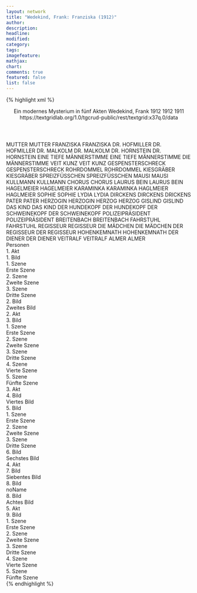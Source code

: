 ```yaml
---
layout: network
title: "Wedekind, Frank: Franziska (1912)"
author:
description:
headline:
modified:
category:
tags:
imagefeature: 
mathjax: 
chart: 
comments: true
featured: false
list: false
---
```

{% highlight xml %}
<?xml-model href="https://raw.githubusercontent.com/DLiNa/project/master/rules/lina.rnc"?><?xml-model href="https://raw.githubusercontent.com/DLiNa/project/master/rules/lina.sch"?>
<play xmlns="http://lina.digital">
  <header>
    <title>Franziska</title>
    <subtitle>Ein modernes Mysterium in fünf Akten</subtitle>
    <genretitle/>
    <author>Wedekind, Frank</author>
    <date type="print" when="1912">1912</date>
    <date type="premiere" when="1912">1912</date>
    <date type="written" when="1911">1911</date>
    <source>https://textgridlab.org/1.0/tgcrud-public/rest/textgrid:x37q.0/data</source>
  </header>
  <personae>
    <character>
      <name>MUTTER</name>
      <alias xml:id="mutter">
        <name>MUTTER</name>
      </alias>
    </character>
    <character>
      <name>FRANZISKA</name>
      <alias xml:id="franziska">
        <name>FRANZISKA</name>
      </alias>
    </character>
    <character>
      <name>DR. HOFMILLER</name>
      <alias xml:id="dr_hofmiller">
        <name>DR. HOFMILLER</name>
      </alias>
    </character>
    <character>
      <name>DR. MALKOLM</name>
      <alias xml:id="dr_malkolm">
        <name>DR. MALKOLM</name>
      </alias>
    </character>
    <character>
      <name>DR. HORNSTEIN</name>
      <alias xml:id="dr_hornstein">
        <name>DR. HORNSTEIN</name>
      </alias>
    </character>
    <character>
      <name>EINE TIEFE MÄNNERSTIMME</name>
      <alias xml:id="eine_tiefe_männerstimme">
        <name>EINE TIEFE MÄNNERSTIMME</name>
      </alias>
      <alias xml:id="die_männerstimme">
        <name>DIE MÄNNERSTIMME</name>
      </alias>
    </character>
    <character>
      <name>VEIT KUNZ</name>
      <alias xml:id="veit_kunz">
        <name>VEIT KUNZ</name>
      </alias>
    </character>
    <character>
      <name>GESPENSTERSCHRECK</name>
      <alias xml:id="gespensterschreck">
        <name>GESPENSTERSCHRECK</name>
      </alias>
    </character>
    <character>
      <name>ROHRDOMMEL</name>
      <alias xml:id="rohrdommel">
        <name>ROHRDOMMEL</name>
      </alias>
    </character>
    <character>
      <name>KIESGRÄBER</name>
      <alias xml:id="kiesgräber">
        <name>KIESGRÄBER</name>
      </alias>
    </character>
    <character>
      <name>SPREIZFÜSSCHEN</name>
      <alias xml:id="spreizfüsschen">
        <name>SPREIZFÜSSCHEN</name>
      </alias>
    </character>
    <character>
      <name>MAUSI</name>
      <alias xml:id="mausi">
        <name>MAUSI</name>
      </alias>
    </character>
    <character>
      <name>KULLMANN</name>
      <alias xml:id="kullmann">
        <name>KULLMANN</name>
      </alias>
    </character>
    <character>
      <name>CHORUS</name>
      <alias xml:id="chorus">
        <name>CHORUS</name>
      </alias>
    </character>
    <character>
      <name>LAURUS BEIN</name>
      <alias xml:id="laurus_bein">
        <name>LAURUS BEIN</name>
      </alias>
    </character>
    <character>
      <name>HAGELMEIER</name>
      <alias xml:id="hagelmeier">
        <name>HAGELMEIER</name>
      </alias>
    </character>
    <character>
      <name>KARAMINKA</name>
      <alias xml:id="karaminka">
        <name>KARAMINKA</name>
      </alias>
    </character>
    <character>
      <name>HAGLMEIER</name>
      <alias xml:id="haglmeier">
        <name>HAGLMEIER</name>
      </alias>
    </character>
    <character>
      <name>SOPHIE</name>
      <alias xml:id="sophie">
        <name>SOPHIE</name>
      </alias>
    </character>
    <character>
      <name>LYDIA</name>
      <alias xml:id="lydia">
        <name>LYDIA</name>
      </alias>
    </character>
    <character>
      <name>DIRCKENS</name>
      <alias xml:id="dirckens">
        <name>DIRCKENS</name>
      </alias>
      <alias xml:id="drickens">
        <name>DRICKENS</name>
      </alias>
    </character>
    <character>
      <name>PATER</name>
      <alias xml:id="pater">
        <name>PATER</name>
      </alias>
    </character>
    <character>
      <name>HERZOGIN</name>
      <alias xml:id="herzogin">
        <name>HERZOGIN</name>
      </alias>
    </character>
    <character>
      <name>HERZOG</name>
      <alias xml:id="herzog">
        <name>HERZOG</name>
      </alias>
    </character>
    <character>
      <name>GISLIND</name>
      <alias xml:id="gislind">
        <name>GISLIND</name>
      </alias>
    </character>
    <character>
      <name>DAS KIND</name>
      <alias xml:id="das_kind">
        <name>DAS KIND</name>
      </alias>
    </character>
    <character>
      <name>DER HUNDEKOPF</name>
      <alias xml:id="der_hundekopf">
        <name>DER HUNDEKOPF</name>
      </alias>
    </character>
    <character>
      <name>DER SCHWEINEKOPF</name>
      <alias xml:id="der_schweinekopf">
        <name>DER SCHWEINEKOPF</name>
      </alias>
    </character>
    <character>
      <name>POLIZEIPRÄSIDENT</name>
      <alias xml:id="polizeipräsident">
        <name>POLIZEIPRÄSIDENT</name>
      </alias>
    </character>
    <character>
      <name>BREITENBACH</name>
      <alias xml:id="breitenbach">
        <name>BREITENBACH</name>
      </alias>
    </character>
    <character>
      <name>FAHRSTUHL</name>
      <alias xml:id="fahrstuhl">
        <name>FAHRSTUHL</name>
      </alias>
    </character>
    <character>
      <name>REGISSEUR</name>
      <alias xml:id="regisseur">
        <name>REGISSEUR</name>
      </alias>
    </character>
    <character>
      <name>DIE MÄDCHEN</name>
      <alias xml:id="die_mädchen">
        <name>DIE MÄDCHEN</name>
      </alias>
    </character>
    <character>
      <name>DER REGISSEUR</name>
      <alias xml:id="der_regisseur">
        <name>DER REGISSEUR</name>
      </alias>
    </character>
    <character>
      <name>HOHENKEMNATH</name>
      <alias xml:id="hohenkemnath">
        <name>HOHENKEMNATH</name>
      </alias>
    </character>
    <character>
      <name>DER DIENER</name>
      <alias xml:id="der_diener">
        <name>DER DIENER</name>
      </alias>
    </character>
    <character>
      <name>VEITRALF</name>
      <alias xml:id="veitralf">
        <name>VEITRALF</name>
      </alias>
    </character>
    <character>
      <name>ALMER</name>
      <alias xml:id="almer">
        <name>ALMER</name>
      </alias>
    </character>
  </personae>
  <text>
    <div>
      <head>Personen</head>
    </div>
    <div>
      <head>1. Akt</head>
      <div>
        <head>1. Bild</head>
        <div>
          <head>1. Szene</head>
          <div>
            <head>Erste Szene</head>
            <sp who="#mutter">
              <amount n="33" unit="speech_acts"/>
              <amount n="1071" unit="words"/>
              <amount n="13" unit="lines"/>
              <amount n="5995" unit="chars"/>
            </sp>
            <sp who="#franziska">
              <amount n="32" unit="speech_acts"/>
              <amount n="695" unit="words"/>
              <amount n="21" unit="lines"/>
              <amount n="3987" unit="chars"/>
            </sp>
          </div>
        </div>
        <div>
          <head>2. Szene</head>
          <div>
            <head>Zweite Szene</head>
            <sp who="#dr_hofmiller">
              <amount n="27" unit="speech_acts"/>
              <amount n="575" unit="words"/>
              <amount n="11" unit="lines"/>
              <amount n="3430" unit="chars"/>
            </sp>
            <sp who="#mutter">
              <amount n="3" unit="speech_acts"/>
              <amount n="31" unit="words"/>
              <amount n="3" unit="lines"/>
              <amount n="177" unit="chars"/>
            </sp>
            <sp who="#franziska">
              <amount n="25" unit="speech_acts"/>
              <amount n="351" unit="words"/>
              <amount n="20" unit="lines"/>
              <amount n="1938" unit="chars"/>
            </sp>
          </div>
        </div>
        <div>
          <head>3. Szene</head>
          <div>
            <head>Dritte Szene</head>
            <sp who="#franziska">
              <amount n="38" unit="speech_acts"/>
              <amount n="562" unit="words"/>
              <amount n="31" unit="lines"/>
              <amount n="3378" unit="chars"/>
            </sp>
            <sp who="#eine_tiefe_männerstimme">
              <amount n="1" unit="speech_acts"/>
              <amount n="4" unit="words"/>
              <amount n="1" unit="lines"/>
              <amount n="21" unit="chars"/>
            </sp>
            <sp who="#die_männerstimme">
              <amount n="2" unit="speech_acts"/>
              <amount n="14" unit="words"/>
              <amount n="2" unit="lines"/>
              <amount n="80" unit="chars"/>
            </sp>
            <sp who="#veit_kunz">
              <amount n="34" unit="speech_acts"/>
              <amount n="668" unit="words"/>
              <amount n="17" unit="lines"/>
              <amount n="3982" unit="chars"/>
            </sp>
          </div>
        </div>
      </div>
      <div>
        <head>2. Bild</head>
        <div>
          <head>Zweites Bild</head>
          <sp who="#gespensterschreck">
            <amount n="3" unit="speech_acts"/>
            <amount n="348" unit="words"/>
            <amount n="46" unit="lines"/>
            <amount n="1914" unit="chars"/>
          </sp>
          <sp who="#rohrdommel">
            <amount n="4" unit="speech_acts"/>
            <amount n="48" unit="words"/>
            <amount n="8" unit="lines"/>
            <amount n="279" unit="chars"/>
          </sp>
          <sp who="#kiesgräber">
            <amount n="2" unit="speech_acts"/>
            <amount n="8" unit="words"/>
            <amount n="2" unit="lines"/>
            <amount n="44" unit="chars"/>
          </sp>
          <sp who="#dr_malkolm">
            <amount n="1" unit="speech_acts"/>
            <amount n="46" unit="words"/>
            <amount n="7" unit="lines"/>
            <amount n="295" unit="chars"/>
          </sp>
          <sp who="#veit_kunz">
            <amount n="9" unit="speech_acts"/>
            <amount n="389" unit="words"/>
            <amount n="74" unit="lines"/>
            <amount n="2318" unit="chars"/>
          </sp>
          <sp who="#spreizfüsschen">
            <amount n="4" unit="speech_acts"/>
            <amount n="107" unit="words"/>
            <amount n="18" unit="lines"/>
            <amount n="621" unit="chars"/>
          </sp>
          <sp who="#franziska">
            <amount n="7" unit="speech_acts"/>
            <amount n="114" unit="words"/>
            <amount n="15" unit="lines"/>
            <amount n="643" unit="chars"/>
          </sp>
          <sp who="#mausi">
            <amount n="5" unit="speech_acts"/>
            <amount n="94" unit="words"/>
            <amount n="14" unit="lines"/>
            <amount n="478" unit="chars"/>
          </sp>
          <sp who="#kullmann">
            <amount n="2" unit="speech_acts"/>
            <amount n="8" unit="words"/>
            <amount n="2" unit="lines"/>
            <amount n="44" unit="chars"/>
          </sp>
          <sp who="#chorus">
            <amount n="1" unit="speech_acts"/>
            <amount n="58" unit="words"/>
            <amount n="18" unit="lines"/>
            <amount n="323" unit="chars"/>
          </sp>
          <sp who="#laurus_bein">
            <amount n="8" unit="speech_acts"/>
            <amount n="416" unit="words"/>
            <amount n="66" unit="lines"/>
            <amount n="2451" unit="chars"/>
          </sp>
          <sp who="#hagelmeier">
            <amount n="1" unit="speech_acts"/>
            <amount n="12" unit="words"/>
            <amount n="2" unit="lines"/>
            <amount n="89" unit="chars"/>
          </sp>
          <sp who="#karaminka">
            <amount n="1" unit="speech_acts"/>
            <amount n="13" unit="words"/>
            <amount n="2" unit="lines"/>
            <amount n="81" unit="chars"/>
          </sp>
          <sp who="#haglmeier">
            <amount n="1" unit="speech_acts"/>
            <amount n="18" unit="words"/>
            <amount n="2" unit="lines"/>
            <amount n="93" unit="chars"/>
          </sp>
        </div>
      </div>
    </div>
    <div>
      <head>2. Akt</head>
      <div>
        <head>3. Bild</head>
        <div>
          <head>1. Szene</head>
          <div>
            <head>Erste Szene</head>
            <sp who="#sophie">
              <amount n="21" unit="speech_acts"/>
              <amount n="554" unit="words"/>
              <amount n="12" unit="lines"/>
              <amount n="3202" unit="chars"/>
            </sp>
            <sp who="#franziska">
              <amount n="21" unit="speech_acts"/>
              <amount n="647" unit="words"/>
              <amount n="8" unit="lines"/>
              <amount n="3687" unit="chars"/>
            </sp>
          </div>
        </div>
        <div>
          <head>2. Szene</head>
          <div>
            <head>Zweite Szene</head>
            <sp who="#lydia">
              <amount n="15" unit="speech_acts"/>
              <amount n="258" unit="words"/>
              <amount n="9" unit="lines"/>
              <amount n="1387" unit="chars"/>
            </sp>
            <sp who="#sophie">
              <amount n="15" unit="speech_acts"/>
              <amount n="335" unit="words"/>
              <amount n="8" unit="lines"/>
              <amount n="1885" unit="chars"/>
            </sp>
            <sp who="#franziska">
              <amount n="3" unit="speech_acts"/>
              <amount n="27" unit="words"/>
              <amount n="3" unit="lines"/>
              <amount n="155" unit="chars"/>
            </sp>
          </div>
        </div>
        <div>
          <head>3. Szene</head>
          <div>
            <head>Dritte Szene</head>
            <sp who="#franziska">
              <amount n="9" unit="speech_acts"/>
              <amount n="125" unit="words"/>
              <amount n="7" unit="lines"/>
              <amount n="790" unit="chars"/>
            </sp>
            <sp who="#sophie">
              <amount n="17" unit="speech_acts"/>
              <amount n="422" unit="words"/>
              <amount n="9" unit="lines"/>
              <amount n="2473" unit="chars"/>
            </sp>
            <sp who="#veit_kunz">
              <amount n="19" unit="speech_acts"/>
              <amount n="380" unit="words"/>
              <amount n="8" unit="lines"/>
              <amount n="2328" unit="chars"/>
            </sp>
            <sp who="#lydia">
              <amount n="1" unit="speech_acts"/>
              <amount n="9" unit="words"/>
              <amount n="1" unit="lines"/>
              <amount n="50" unit="chars"/>
            </sp>
          </div>
        </div>
        <div>
          <head>4. Szene</head>
          <div>
            <head>Vierte Szene</head>
            <sp who="#franziska">
              <amount n="13" unit="speech_acts"/>
              <amount n="330" unit="words"/>
              <amount n="6" unit="lines"/>
              <amount n="1823" unit="chars"/>
            </sp>
            <sp who="#veit_kunz">
              <amount n="12" unit="speech_acts"/>
              <amount n="421" unit="words"/>
              <amount n="5" unit="lines"/>
              <amount n="2475" unit="chars"/>
            </sp>
          </div>
        </div>
        <div>
          <head>5. Szene</head>
          <div>
            <head>Fünfte Szene</head>
            <sp who="#sophie">
              <amount n="6" unit="speech_acts"/>
              <amount n="77" unit="words"/>
              <amount n="5" unit="lines"/>
              <amount n="430" unit="chars"/>
            </sp>
            <sp who="#drickens">
              <amount n="1" unit="speech_acts"/>
              <amount n="5" unit="words"/>
              <amount n="1" unit="lines"/>
              <amount n="35" unit="chars"/>
            </sp>
            <sp who="#dirckens">
              <amount n="7" unit="speech_acts"/>
              <amount n="96" unit="words"/>
              <amount n="6" unit="lines"/>
              <amount n="550" unit="chars"/>
            </sp>
            <sp who="#veit_kunz">
              <amount n="2" unit="speech_acts"/>
              <amount n="18" unit="words"/>
              <amount n="2" unit="lines"/>
              <amount n="103" unit="chars"/>
            </sp>
            <sp who="#franziska">
              <amount n="2" unit="speech_acts"/>
              <amount n="31" unit="words"/>
              <amount n="1" unit="lines"/>
              <amount n="181" unit="chars"/>
            </sp>
            <sp who="#dr_hofmiller">
              <amount n="3" unit="speech_acts"/>
              <amount n="41" unit="words"/>
              <amount n="1" unit="lines"/>
              <amount n="270" unit="chars"/>
            </sp>
          </div>
        </div>
      </div>
    </div>
    <div>
      <head>3. Akt</head>
      <div>
        <head>4. Bild</head>
        <div>
          <head>Viertes Bild</head>
          <sp who="#pater">
            <amount n="18" unit="speech_acts"/>
            <amount n="263" unit="words"/>
            <amount n="11" unit="lines"/>
            <amount n="1597" unit="chars"/>
          </sp>
          <sp who="#veit_kunz">
            <amount n="22" unit="speech_acts"/>
            <amount n="408" unit="words"/>
            <amount n="12" unit="lines"/>
            <amount n="2534" unit="chars"/>
          </sp>
          <sp who="#herzogin">
            <amount n="10" unit="speech_acts"/>
            <amount n="127" unit="words"/>
            <amount n="5" unit="lines"/>
            <amount n="710" unit="chars"/>
          </sp>
          <sp who="#herzog">
            <amount n="26" unit="speech_acts"/>
            <amount n="804" unit="words"/>
            <amount n="13" unit="lines"/>
            <amount n="4919" unit="chars"/>
          </sp>
        </div>
      </div>
      <div>
        <head>5. Bild</head>
        <div>
          <head>1. Szene</head>
          <div>
            <head>Erste Szene</head>
            <sp who="#herzog">
              <amount n="26" unit="speech_acts"/>
              <amount n="313" unit="words"/>
              <amount n="21" unit="lines"/>
              <amount n="1771" unit="chars"/>
            </sp>
            <sp who="#gislind">
              <amount n="26" unit="speech_acts"/>
              <amount n="385" unit="words"/>
              <amount n="19" unit="lines"/>
              <amount n="2062" unit="chars"/>
            </sp>
          </div>
        </div>
        <div>
          <head>2. Szene</head>
          <div>
            <head>Zweite Szene</head>
            <sp who="#herzog">
              <amount n="33" unit="speech_acts"/>
              <amount n="299" unit="words"/>
              <amount n="30" unit="lines"/>
              <amount n="1705" unit="chars"/>
            </sp>
            <sp who="#franziska">
              <amount n="31" unit="speech_acts"/>
              <amount n="233" unit="words"/>
              <amount n="26" unit="lines"/>
              <amount n="1382" unit="chars"/>
            </sp>
          </div>
        </div>
        <div>
          <head>3. Szene</head>
          <div>
            <head>Dritte Szene</head>
            <sp who="#veit_kunz">
              <amount n="16" unit="speech_acts"/>
              <amount n="443" unit="words"/>
              <amount n="6" unit="lines"/>
              <amount n="2580" unit="chars"/>
            </sp>
            <sp who="#franziska">
              <amount n="15" unit="speech_acts"/>
              <amount n="275" unit="words"/>
              <amount n="16" unit="lines"/>
              <amount n="1552" unit="chars"/>
            </sp>
          </div>
        </div>
      </div>
      <div>
        <head>6. Bild</head>
        <div>
          <head>Sechstes Bild</head>
          <sp who="#veit_kunz">
            <amount n="6" unit="speech_acts"/>
            <amount n="263" unit="words"/>
            <amount n="25" unit="lines"/>
            <amount n="1497" unit="chars"/>
          </sp>
          <sp who="#das_kind">
            <amount n="7" unit="speech_acts"/>
            <amount n="67" unit="words"/>
            <amount n="9" unit="lines"/>
            <amount n="344" unit="chars"/>
          </sp>
          <sp who="#franziska">
            <amount n="9" unit="speech_acts"/>
            <amount n="256" unit="words"/>
            <amount n="32" unit="lines"/>
            <amount n="1342" unit="chars"/>
          </sp>
          <sp who="#gislind">
            <amount n="12" unit="speech_acts"/>
            <amount n="241" unit="words"/>
            <amount n="24" unit="lines"/>
            <amount n="1279" unit="chars"/>
          </sp>
          <sp who="#der_hundekopf">
            <amount n="4" unit="speech_acts"/>
            <amount n="128" unit="words"/>
            <amount n="22" unit="lines"/>
            <amount n="736" unit="chars"/>
          </sp>
          <sp who="#der_schweinekopf">
            <amount n="4" unit="speech_acts"/>
            <amount n="116" unit="words"/>
            <amount n="20" unit="lines"/>
            <amount n="681" unit="chars"/>
          </sp>
          <sp who="#herzog">
            <amount n="16" unit="speech_acts"/>
            <amount n="520" unit="words"/>
            <amount n="52" unit="lines"/>
            <amount n="3047" unit="chars"/>
          </sp>
          <sp who="#polizeipräsident">
            <amount n="12" unit="speech_acts"/>
            <amount n="308" unit="words"/>
            <amount n="5" unit="lines"/>
            <amount n="1938" unit="chars"/>
          </sp>
          <sp who="#herzogin">
            <amount n="3" unit="speech_acts"/>
            <amount n="31" unit="words"/>
            <amount n="2" unit="lines"/>
            <amount n="203" unit="chars"/>
          </sp>
        </div>
      </div>
    </div>
    <div>
      <head>4. Akt</head>
      <div>
        <head>7. Bild</head>
        <div>
          <head>Siebentes Bild</head>
          <sp who="#franziska">
            <amount n="15" unit="speech_acts"/>
            <amount n="210" unit="words"/>
            <amount n="11" unit="lines"/>
            <amount n="1211" unit="chars"/>
          </sp>
          <sp who="#veit_kunz">
            <amount n="15" unit="speech_acts"/>
            <amount n="133" unit="words"/>
            <amount n="14" unit="lines"/>
            <amount n="741" unit="chars"/>
          </sp>
        </div>
      </div>
      <div>
        <head>8. Bild</head>
        <div>
          <head>noName</head>
          <div>
            <head>8. Bild</head>
          </div>
          <div>
            <head>Achtes Bild</head>
            <sp who="#franziska">
              <amount n="34" unit="speech_acts"/>
              <amount n="451" unit="words"/>
              <amount n="47" unit="lines"/>
              <amount n="2523" unit="chars"/>
            </sp>
            <sp who="#breitenbach">
              <amount n="33" unit="speech_acts"/>
              <amount n="910" unit="words"/>
              <amount n="23" unit="lines"/>
              <amount n="5345" unit="chars"/>
            </sp>
            <sp who="#veit_kunz">
              <amount n="37" unit="speech_acts"/>
              <amount n="1037" unit="words"/>
              <amount n="83" unit="lines"/>
              <amount n="6211" unit="chars"/>
            </sp>
            <sp who="#fahrstuhl">
              <amount n="16" unit="speech_acts"/>
              <amount n="425" unit="words"/>
              <amount n="4" unit="lines"/>
              <amount n="2627" unit="chars"/>
            </sp>
            <sp who="#regisseur">
              <amount n="2" unit="speech_acts"/>
              <amount n="25" unit="words"/>
              <amount n="2" unit="lines"/>
              <amount n="138" unit="chars"/>
            </sp>
            <sp who="#die_mädchen">
              <amount n="2" unit="speech_acts"/>
              <amount n="335" unit="words"/>
              <amount n="70" unit="lines"/>
              <amount n="1926" unit="chars"/>
            </sp>
            <sp who="#der_regisseur">
              <amount n="1" unit="speech_acts"/>
              <amount n="15" unit="words"/>
              <amount n="1" unit="lines"/>
              <amount n="82" unit="chars"/>
            </sp>
            <sp who="#hohenkemnath">
              <amount n="13" unit="speech_acts"/>
              <amount n="388" unit="words"/>
              <amount n="5" unit="lines"/>
              <amount n="2092" unit="chars"/>
            </sp>
            <sp who="#der_diener">
              <amount n="3" unit="speech_acts"/>
              <amount n="24" unit="words"/>
              <amount n="3" unit="lines"/>
              <amount n="119" unit="chars"/>
            </sp>
          </div>
        </div>
      </div>
    </div>
    <div>
      <head>5. Akt</head>
      <div>
        <head>9. Bild</head>
        <div>
          <head>1. Szene</head>
          <div>
            <head>Erste Szene</head>
            <sp who="#dr_hornstein">
              <amount n="14" unit="speech_acts"/>
              <amount n="510" unit="words"/>
              <amount n="4" unit="lines"/>
              <amount n="2909" unit="chars"/>
            </sp>
            <sp who="#franziska">
              <amount n="12" unit="speech_acts"/>
              <amount n="120" unit="words"/>
              <amount n="10" unit="lines"/>
              <amount n="657" unit="chars"/>
            </sp>
            <sp who="#veitralf">
              <amount n="5" unit="speech_acts"/>
              <amount n="21" unit="words"/>
              <amount n="5" unit="lines"/>
              <amount n="102" unit="chars"/>
            </sp>
          </div>
        </div>
        <div>
          <head>2. Szene</head>
          <div>
            <head>Zweite Szene</head>
            <sp who="#veit_kunz">
              <amount n="12" unit="speech_acts"/>
              <amount n="440" unit="words"/>
              <amount n="4" unit="lines"/>
              <amount n="2556" unit="chars"/>
            </sp>
            <sp who="#franziska">
              <amount n="11" unit="speech_acts"/>
              <amount n="128" unit="words"/>
              <amount n="8" unit="lines"/>
              <amount n="716" unit="chars"/>
            </sp>
          </div>
        </div>
        <div>
          <head>3. Szene</head>
          <div>
            <head>Dritte Szene</head>
            <sp who="#breitenbach">
              <amount n="9" unit="speech_acts"/>
              <amount n="169" unit="words"/>
              <amount n="5" unit="lines"/>
              <amount n="997" unit="chars"/>
            </sp>
            <sp who="#franziska">
              <amount n="6" unit="speech_acts"/>
              <amount n="101" unit="words"/>
              <amount n="3" unit="lines"/>
              <amount n="579" unit="chars"/>
            </sp>
            <sp who="#veit_kunz">
              <amount n="7" unit="speech_acts"/>
              <amount n="177" unit="words"/>
              <amount n="3" unit="lines"/>
              <amount n="1058" unit="chars"/>
            </sp>
          </div>
        </div>
        <div>
          <head>4. Szene</head>
          <div>
            <head>Vierte Szene</head>
            <sp who="#breitenbach">
              <amount n="10" unit="speech_acts"/>
              <amount n="383" unit="words"/>
              <amount n="5" unit="lines"/>
              <amount n="2114" unit="chars"/>
            </sp>
            <sp who="#franziska">
              <amount n="9" unit="speech_acts"/>
              <amount n="71" unit="words"/>
              <amount n="9" unit="lines"/>
              <amount n="382" unit="chars"/>
            </sp>
          </div>
        </div>
        <div>
          <head>5. Szene</head>
          <div>
            <head>Fünfte Szene</head>
            <sp who="#veitralf">
              <amount n="1" unit="speech_acts"/>
              <amount n="4" unit="words"/>
              <amount n="1" unit="lines"/>
              <amount n="23" unit="chars"/>
            </sp>
            <sp who="#almer">
              <amount n="13" unit="speech_acts"/>
              <amount n="443" unit="words"/>
              <amount n="8" unit="lines"/>
              <amount n="2607" unit="chars"/>
            </sp>
            <sp who="#franziska">
              <amount n="12" unit="speech_acts"/>
              <amount n="154" unit="words"/>
              <amount n="10" unit="lines"/>
              <amount n="814" unit="chars"/>
            </sp>
          </div>
        </div>
      </div>
    </div>
  </text>
</play>
{% endhighlight %}